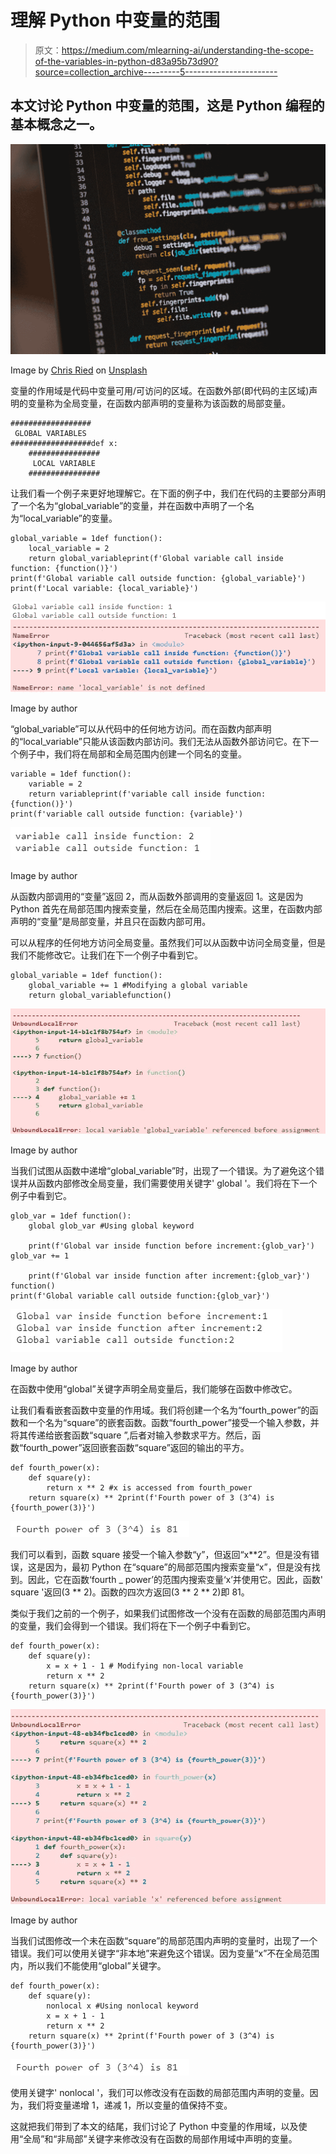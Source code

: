 # 理解 Python 中变量的范围

> 原文：<https://medium.com/mlearning-ai/understanding-the-scope-of-the-variables-in-python-d83a95b73d90?source=collection_archive---------5----------------------->

## 本文讨论 Python 中变量的范围，这是 Python 编程的基本概念之一。

![](img/5c63acf00277c662fb96b2ff7fafea0e.png)

Image by [Chris Ried](https://unsplash.com/@cdr6934?utm_source=medium&utm_medium=referral) on [Unsplash](https://unsplash.com/?utm_source=medium&utm_medium=referral)

变量的作用域是代码中变量可用/可访问的区域。在函数外部(即代码的主区域)声明的变量称为全局变量，在函数内部声明的变量称为该函数的局部变量。

```
##################
 GLOBAL VARIABLES
##################def x:
    ################
     LOCAL VARIABLE
    ################
```

让我们看一个例子来更好地理解它。在下面的例子中，我们在代码的主要部分声明了一个名为“global_variable”的变量，并在函数中声明了一个名为“local_variable”的变量。

```
global_variable = 1def function():
    local_variable = 2
    return global_variableprint(f'Global variable call inside function: {function()}')
print(f'Global variable call outside function: {global_variable}')
print(f'Local variable: {local_variable}')
```

![](img/fa10b1c6546f7c59c7c44fc18954d128.png)

Image by author

“global_variable”可以从代码中的任何地方访问。而在函数内部声明的“local_variable”只能从该函数内部访问。我们无法从函数外部访问它。在下一个例子中，我们将在局部和全局范围内创建一个同名的变量。

```
variable = 1def function():
    variable = 2
    return variableprint(f'variable call inside function: {function()}')
print(f'variable call outside function: {variable}')
```

![](img/3b54a39a6f87159abba6e91d39a37ef1.png)

Image by author

从函数内部调用的“变量”返回 2，而从函数外部调用的变量返回 1。这是因为 Python 首先在局部范围内搜索变量，然后在全局范围内搜索。这里，在函数内部声明的“变量”是局部变量，并且只在函数内部可用。

可以从程序的任何地方访问全局变量。虽然我们可以从函数中访问全局变量，但是我们不能修改它。让我们在下一个例子中看到它。

```
global_variable = 1def function():
    global_variable += 1 #Modifying a global variable
    return global_variablefunction()
```

![](img/325bee9ff96e6d1fae7ccaa43b40606b.png)

Image by author

当我们试图从函数中递增“global_variable”时，出现了一个错误。为了避免这个错误并从函数内部修改全局变量，我们需要使用关键字' global '。我们将在下一个例子中看到它。

```
glob_var = 1def function():
    global glob_var #Using global keyword

    print(f'Global var inside function before increment:{glob_var}') glob_var += 1

    print(f'Global var inside function after increment:{glob_var}') function()
print(f'Global variable call outside function:{glob_var}')
```

![](img/1be145d041b4db63346fbe611c7a4b04.png)

Image by author

在函数中使用“global”关键字声明全局变量后，我们能够在函数中修改它。

让我们看看嵌套函数中变量的作用域。我们将创建一个名为“fourth_power”的函数和一个名为“square”的嵌套函数。函数“fourth_power”接受一个输入参数，并将其传递给嵌套函数“square ”,后者对输入参数求平方。然后，函数“fourth_power”返回嵌套函数“square”返回的输出的平方。

```
def fourth_power(x):
    def square(y):
        return x ** 2 #x is accessed from fourth_power
    return square(x) ** 2print(f'Fourth power of 3 (3^4) is {fourth_power(3)}')
```

![](img/d47e668d4c31a4de602ac2d6e1619992.png)

我们可以看到，函数 square 接受一个输入参数“y”，但返回“x**2”。但是没有错误，这是因为，最初 Python 在“square”的局部范围内搜索变量“x”，但是没有找到。因此，它在函数‘fourth _ power’的范围内搜索变量‘x’并使用它。因此，函数' square '返回(3 ** 2)。函数的四次方返回(3 ** 2 ** 2)即 81。

类似于我们之前的一个例子，如果我们试图修改一个没有在函数的局部范围内声明的变量，我们会得到一个错误。我们将在下一个例子中看到它。

```
def fourth_power(x):
    def square(y):
        x = x + 1 - 1 # Modifying non-local variable
        return x ** 2
    return square(x) ** 2print(f'Fourth power of 3 (3^4) is {fourth_power(3)}')
```

![](img/23c34987a9bb4eb7d927d76a661688d7.png)

Image by author

当我们试图修改一个未在函数“square”的局部范围内声明的变量时，出现了一个错误。我们可以使用关键字“非本地”来避免这个错误。因为变量“x”不在全局范围内，所以我们不能使用“global”关键字。

```
def fourth_power(x):
    def square(y):
        nonlocal x #Using nonlocal keyword
        x = x + 1 - 1
        return x ** 2
    return square(x) ** 2print(f'Fourth power of 3 (3^4) is {fourth_power(3)}')
```

![](img/d47e668d4c31a4de602ac2d6e1619992.png)

使用关键字' nonlocal '，我们可以修改没有在函数的局部范围内声明的变量。因为，我们将变量递增 1，递减 1，所以变量的值保持不变。

这就把我们带到了本文的结尾，我们讨论了 Python 中变量的作用域，以及使用“全局”和“非局部”关键字来修改没有在函数的局部作用域中声明的变量。